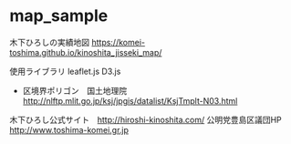 # map_sample

木下ひろしの実績地図
https://komei-toshima.github.io/kinoshita_jisseki_map/

使用ライブラリ
leaflet.js D3.js

* 区境界ポリゴン　国土地理院　http://nlftp.mlit.go.jp/ksj/jpgis/datalist/KsjTmplt-N03.html

木下ひろし公式サイト　http://hiroshi-kinoshita.com/
公明党豊島区議団HP http://www.toshima-komei.gr.jp